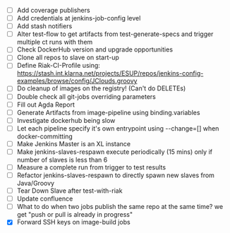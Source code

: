  - [ ] Add coverage publishers
 - [ ] Add credentials at jenkins-job-config level
 - [ ] Add stash notifiers
 - [ ] Alter test-flow to get artifacts from test-generate-specs and trigger multiple ct runs with them
 - [ ] Check DockerHub version and upgrade opportunities
 - [ ] Clone all repos to slave on start-up
 - [ ] Define Riak-CI-Profile using: https://stash.int.klarna.net/projects/ESUP/repos/jenkins-config-examples/browse/config/JClouds.groovy
 - [ ] Do cleanup of images on the registry! (Can't do DELETEs)
 - [ ] Double check all git-jobs overriding parameters
 - [ ] Fill out Agda Report
 - [ ] Generate Artifacts from image-pipeline using binding.variables
 - [ ] Investigate dockerhub being slow
 - [ ] Let each pipeline specify it's own entrypoint using --change=[] when docker-committing
 - [ ] Make Jenkins Master is an XL instance
 - [ ] Make jenkins-slaves-respawn execute periodically (15 mins) only if number of slaves is less than 6
 - [ ] Measure a complete run from trigger to test results
 - [ ] Refactor jenkins-slaves-respawn to directly spawn new slaves from Java/Groovy
 - [ ] Tear Down Slave after test-with-riak
 - [ ] Update confluence
 - [ ] What to do when two jobs publish the same repo at the same time? we get "push or pull is already in progress"
 - [X] Forward SSH keys on image-build jobs
